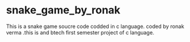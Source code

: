 # snake_game_by_ronak
This is a snake game soucre code codded in c language. coded by ronak verma .this is and btech first semester project of c language.
